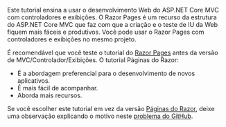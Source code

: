 Este tutorial ensina a usar o desenvolvimento Web do ASP.NET Core MVC com controladores e exibições. O Razor Pages é um recurso da estrutura do ASP.NET Core MVC que faz com que a criação e o teste de IU da Web fiquem mais fáceis e produtivos. Você pode usar o Razor Pages com controladores e exibições no mesmo projeto.

É recomendável que você teste o tutorial do [Razor Pages](xref:tutorials/razor-pages/razor-pages-start) antes da versão de MVC/Controlador/Exibições. O tutorial Páginas do Razor:

* É a abordagem preferencial para o desenvolvimento de novos aplicativos.
* É mais fácil de acompanhar.
* Aborda mais recursos.

Se você escolher este tutorial em vez da versão [Páginas do Razor](xref:tutorials/razor-pages/razor-pages-start), deixe uma observação explicando o motivo neste [problema do GitHub](https://github.com/aspnet/Docs/issues/6146).
